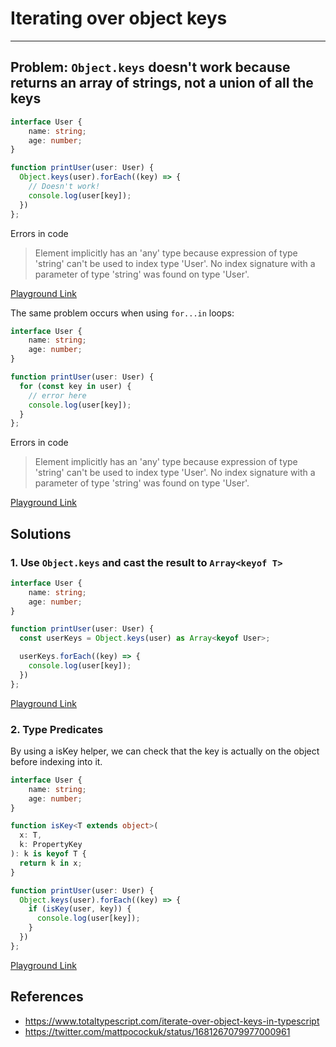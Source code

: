# Iterating over object keys

---

## Problem: `Object.keys` doesn't work because returns an array of strings, not a union of all the keys

```typescript
interface User {
    name: string;
    age: number;
}

function printUser(user: User) {
  Object.keys(user).forEach((key) => {
    // Doesn't work!
    console.log(user[key]);
  })
};
```

Errors in code
> Element implicitly has an 'any' type because expression of type 'string' can't be used to index type 'User'.
  No index signature with a parameter of type 'string' was found on type 'User'.

[Playground Link](https://www.typescriptlang.org/play?#code/JYOwLgpgTgZghgYwgAgKoGdrIN4ChkHIhwC2EAXMumFKAOYDc+hcdFRAriQEbRMC+uXDA4gEYYAHsQyAA61wGaAAoOmKJSVQAlDmYB5bgCsI4gHQBrCAE90q9drMxJUAKKIAFsuVXrugLwAfHqEyAD0YcgAIpIQ6CAA5GDIAO4uFgCEzAQI0uiSADYQZgWSdPbQANq+ALraTAT82rj8DEA)

The same problem occurs when using `for...in` loops:

```typescript
interface User {
    name: string;
    age: number;
}

function printUser(user: User) {
  for (const key in user) {
    // error here
    console.log(user[key]);
  }
};
```

Errors in code
> Element implicitly has an 'any' type because expression of type 'string' can't be used to index type 'User'.
  No index signature with a parameter of type 'string' was found on type 'User'.

[Playground Link](https://www.typescriptlang.org/play?ssl=10&ssc=3&pln=1&pc=1#code/JYOwLgpgTgZghgYwgAgKoGdrIN4ChkHIhwC2EAXMumFKAOYDc+hcdFRAriQEbRMC+uXDA4gEYYAHsQyAA61wGaAAoOmKJSVQAlDmYxJUZMoTTqyANYQAnslDI10XXkLJTIdJIA2EAHRfJOlV1AG0rawBdbSYCQX4GIA)


## Solutions

### 1. Use `Object.keys` and cast the result to `Array<keyof T>`

```typescript
interface User {
    name: string;
    age: number;
}

function printUser(user: User) {
  const userKeys = Object.keys(user) as Array<keyof User>;

  userKeys.forEach((key) => {
    console.log(user[key]);
  })
};
```
[Playground Link](https://www.typescriptlang.org/play?#code/JYOwLgpgTgZghgYwgAgKoGdrIN4ChkHIhwC2EAXMumFKAOYDc+hcdFRAriQEbRMC+uXDA4gEYYAHsQyAA61wGaAAoOmKJSVQAlDmYJp1ZGugBpCAE90yALzIA8twBWEcQDoA1pfSr1uuNYAglBQcBYAPF4WkjBo6gB8TMwmUOZWbjCSUACiiAAWyspRujbxeoTIBiDokgA2EG61knS+0ADaUQC62kwE-Nq4-AxAA)

### 2. Type Predicates

By using a isKey helper, we can check that the key is actually on the object before indexing into it.

```typescript
interface User {
    name: string;
    age: number;
}

function isKey<T extends object>(
  x: T,
  k: PropertyKey
): k is keyof T {
  return k in x;
}

function printUser(user: User) {
  Object.keys(user).forEach((key) => {
    if (isKey(user, key)) {
      console.log(user[key]);
    }
  })
};
```
[Playground Link](https://www.typescriptlang.org/play?ssl=19&ssc=3&pln=1&pc=1#code/JYOwLgpgTgZghgYwgAgKoGdrIN4ChkHIhwC2EAXMumFKAOYDc+hcdFRAriQEbRMC+uXDA4gEYYAHsQyYOgDSEAJ4AeACrIIAD0ggAJumSTuAKwjiAfAApmWymoA0zANaUAClEkAHaGCWKlXABKSmdZQ2dlSRhkDTwCKAgwDigZMNBkLQEhETEJaWQvWnAMaCsOTChKUqggnGYAeVNzMAA6SKV0csqg1phJKABRRAALKysOuoBeC3rCWRirOQDu6AdkSbr4+eQEaXRJABsIVsPJOlWoAG0OgF0gpnnBAn4g3H4GIA)

## References
- https://www.totaltypescript.com/iterate-over-object-keys-in-typescript
- https://twitter.com/mattpocockuk/status/1681267079977000961